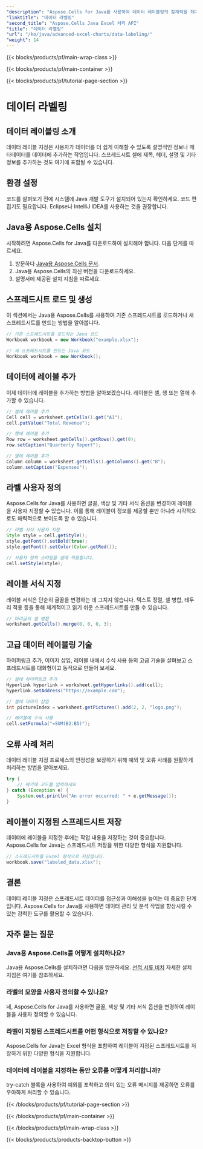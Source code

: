 ```yaml
---
"description": "Aspose.Cells for Java를 사용하여 데이터 레이블링의 잠재력을 최대한 활용하세요. 단계별 기법을 익혀보세요."
"linktitle": "데이터 라벨링"
"second_title": "Aspose.Cells Java Excel 처리 API"
"title": "데이터 라벨링"
"url": "/ko/java/advanced-excel-charts/data-labeling/"
"weight": 14
---
```


{{< blocks/products/pf/main-wrap-class >}}

{{< blocks/products/pf/main-container >}}

{{< blocks/products/pf/tutorial-page-section >}}

# 데이터 라벨링


## 데이터 레이블링 소개

데이터 레이블 지정은 사용자가 데이터를 더 쉽게 이해할 수 있도록 설명적인 정보나 메타데이터를 데이터에 추가하는 작업입니다. 스프레드시트 셀에 제목, 헤더, 설명 및 기타 정보를 추가하는 것도 여기에 포함될 수 있습니다.

## 환경 설정

코드를 살펴보기 전에 시스템에 Java 개발 도구가 설치되어 있는지 확인하세요. 코드 편집기도 필요합니다. Eclipse나 IntelliJ IDEA를 사용하는 것을 권장합니다.

## Java용 Aspose.Cells 설치

시작하려면 Aspose.Cells for Java를 다운로드하여 설치해야 합니다. 다음 단계를 따르세요.

1. 방문하다 [Java용 Aspose.Cells 문서](https://reference.aspose.com/cells/java/).
2. Java용 Aspose.Cells의 최신 버전을 다운로드하세요.
3. 설명서에 제공된 설치 지침을 따르세요.

## 스프레드시트 로드 및 생성

이 섹션에서는 Java용 Aspose.Cells를 사용하여 기존 스프레드시트를 로드하거나 새 스프레드시트를 만드는 방법을 알아봅니다.

```java
// 기존 스프레드시트를 로드하는 Java 코드
Workbook workbook = new Workbook("example.xlsx");

// 새 스프레드시트를 만드는 Java 코드
Workbook workbook = new Workbook();
```

## 데이터에 레이블 추가

이제 데이터에 레이블을 추가하는 방법을 알아보겠습니다. 레이블은 셀, 행 또는 열에 추가할 수 있습니다.

```java
// 셀에 레이블 추가
Cell cell = worksheet.getCells().get("A1");
cell.putValue("Total Revenue");

// 행에 레이블 추가
Row row = worksheet.getCells().getRows().get(0);
row.setCaption("Quarterly Report");

// 열에 레이블 추가
Column column = worksheet.getCells().getColumns().get("B");
column.setCaption("Expenses");
```

## 라벨 사용자 정의

Aspose.Cells for Java를 사용하면 글꼴, 색상 및 기타 서식 옵션을 변경하여 레이블을 사용자 지정할 수 있습니다. 이를 통해 레이블이 정보를 제공할 뿐만 아니라 시각적으로도 매력적으로 보이도록 할 수 있습니다.

```java
// 라벨 서식 사용자 지정
Style style = cell.getStyle();
style.getFont().setBold(true);
style.getFont().setColor(Color.getRed());

// 사용자 정의 스타일을 셀에 적용합니다.
cell.setStyle(style);
```

## 레이블 서식 지정

레이블 서식은 단순히 글꼴을 변경하는 데 그치지 않습니다. 텍스트 정렬, 셀 병합, 테두리 적용 등을 통해 체계적이고 읽기 쉬운 스프레드시트를 만들 수 있습니다.

```java
// 머리글의 셀 병합
worksheet.getCells().merge(0, 0, 0, 3);
```

## 고급 데이터 레이블링 기술

하이퍼링크 추가, 이미지 삽입, 레이블 내에서 수식 사용 등의 고급 기술을 살펴보고 스프레드시트를 대화형이고 동적으로 만들어 보세요.

```java
// 셀에 하이퍼링크 추가
Hyperlink hyperlink = worksheet.getHyperlinks().add(cell);
hyperlink.setAddress("https://example.com");

// 셀에 이미지 삽입
int pictureIndex = worksheet.getPictures().add(2, 2, "logo.png");

// 레이블에 수식 사용
cell.setFormula("=SUM(B2:B5)");
```

## 오류 사례 처리

데이터 레이블 지정 프로세스의 안정성을 보장하기 위해 예외 및 오류 사례를 원활하게 처리하는 방법을 알아보세요.

```java
try {
    // 여기에 코드를 입력하세요
} catch (Exception e) {
    System.out.println("An error occurred: " + e.getMessage());
}
```

## 레이블이 지정된 스프레드시트 저장

데이터에 레이블을 지정한 후에는 작업 내용을 저장하는 것이 중요합니다. Aspose.Cells for Java는 스프레드시트 저장을 위한 다양한 형식을 지원합니다.

```java
// 스프레드시트를 Excel 형식으로 저장합니다.
workbook.save("labeled_data.xlsx");
```

## 결론

데이터 레이블 지정은 스프레드시트 데이터를 접근성과 이해성을 높이는 데 중요한 단계입니다. Aspose.Cells for Java를 사용하면 데이터 관리 및 분석 작업을 향상시킬 수 있는 강력한 도구를 활용할 수 있습니다.

## 자주 묻는 질문

### Java용 Aspose.Cells를 어떻게 설치하나요?

Java용 Aspose.Cells를 설치하려면 다음을 방문하세요. [선적 서류 비치](https://reference.aspose.com/cells/java/) 자세한 설치 지침은 여기를 참조하세요.

### 라벨의 모양을 사용자 정의할 수 있나요?

네, Aspose.Cells for Java를 사용하면 글꼴, 색상 및 기타 서식 옵션을 변경하여 레이블을 사용자 정의할 수 있습니다.

### 라벨이 지정된 스프레드시트를 어떤 형식으로 저장할 수 있나요?

Aspose.Cells for Java는 Excel 형식을 포함하여 레이블이 지정된 스프레드시트를 저장하기 위한 다양한 형식을 지원합니다.

### 데이터에 레이블을 지정하는 동안 오류를 어떻게 처리합니까?

try-catch 블록을 사용하여 예외를 포착하고 의미 있는 오류 메시지를 제공하면 오류를 우아하게 처리할 수 있습니다.

{{< /blocks/products/pf/tutorial-page-section >}}

{{< /blocks/products/pf/main-container >}}

{{< /blocks/products/pf/main-wrap-class >}}

{{< blocks/products/products-backtop-button >}}